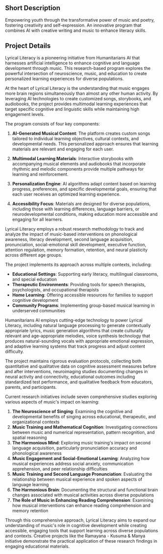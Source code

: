 ## Short Description
Empowering youth through the transformative power of music and poetry, fostering creativity and self-expression. An innovative program that combines AI with creative writing and music to enhance literacy skills.

## Project Details

Lyrical Literacy is a pioneering initiative from Humanitarians AI that harnesses artificial intelligence to enhance cognitive and language development through music. This research-based program explores the powerful intersection of neuroscience, music, and education to create personalized learning experiences for diverse populations.

At the heart of Lyrical Literacy is the understanding that music engages more brain regions simultaneously than almost any other human activity. By leveraging AI technologies to create customized songs, storybooks, and audiobooks, the project provides multimodal learning experiences that target specific cognitive and linguistic skills while maintaining high engagement levels.

The program consists of four key components:

1. **AI-Generated Musical Content**: The platform creates custom songs tailored to individual learning objectives, cultural contexts, and developmental needs. This personalized approach ensures that learning materials are relevant and engaging for each user.

2. **Multimodal Learning Materials**: Interactive storybooks with accompanying musical elements and audiobooks that incorporate rhythmic and melodic components provide multiple pathways for learning and reinforcement.

3. **Personalization Engine**: AI algorithms adapt content based on learning progress, preferences, and specific developmental goals, ensuring that each user receives an optimized learning experience.

4. **Accessibility Focus**: Materials are designed for diverse populations, including those with learning differences, language barriers, or neurodevelopmental conditions, making education more accessible and engaging for all learners.

Lyrical Literacy employs a robust research methodology to track and analyze the impact of music-based interventions on phonological awareness, literacy development, second language acquisition, pronunciation, social-emotional skill development, executive function, attention regulation, memory formation, retention, and neural plasticity across different age groups.

The project implements its approach across multiple contexts, including:
- **Educational Settings**: Supporting early literacy, multilingual classrooms, and special education
- **Therapeutic Environments**: Providing tools for speech therapists, psychologists, and occupational therapists
- **Home Learning**: Offering accessible resources for families to support cognitive development
- **Community Programs**: Implementing group-based musical learning in underserved communities

Humanitarians AI employs cutting-edge technology to power Lyrical Literacy, including natural language processing to generate contextually appropriate lyrics, music generation algorithms that create culturally relevant and age-appropriate melodies, voice synthesis technology that produces natural-sounding vocals with appropriate emotional expression, and adaptive learning systems that track progress and adjust content difficulty.

The project maintains rigorous evaluation protocols, collecting both quantitative and qualitative data on cognitive assessment measures before and after interventions, neuroimaging studies documenting changes in neural activity and connectivity, educational outcomes including standardized test performance, and qualitative feedback from educators, parents, and participants.

Current research initiatives include seven comprehensive studies exploring various aspects of music's impact on learning:

1. **The Neuroscience of Singing**: Examining the cognitive and developmental benefits of singing across educational, therapeutic, and organizational contexts
2. **Music Training and Mathematical Cognition**: Investigating connections between music and numerical representation, pattern recognition, and spatial reasoning
3. **The Harmonious Mind**: Exploring music training's impact on second language acquisition, particularly pronunciation accuracy and phonological awareness
4. **Music Engagement and Social-Emotional Learning**: Analyzing how musical experiences address social anxiety, communication apprehension, and peer relationship difficulties
5. **Music Training and Second Language Pronunciation**: Evaluating the relationship between musical experience and spoken aspects of language learning
6. **The Harmonious Brain**: Documenting the structural and functional brain changes associated with musical activities across diverse populations
7. **The Role of Music in Enhancing Reading Comprehension**: Examining how musical interventions can enhance reading comprehension and memory retention

Through this comprehensive approach, Lyrical Literacy aims to expand our understanding of music's role in cognitive development while creating accessible, engaging tools that support learning across diverse populations and contexts. Creative projects like the Ramayana - Kusuma & Manya initiative demonstrate the practical application of these research findings in engaging educational materials.
